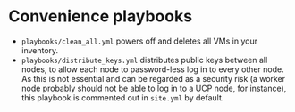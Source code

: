 # Convenience playbooks

-   `playbooks/clean_all.yml` powers off and deletes all VMs in your inventory.
-   `playbooks/distribute_keys.yml` distributes public keys between all nodes, to allow each node to password-less log in to every other node. As this is not essential and can be regarded as a security risk \(a worker node probably should not be able to log in to a UCP node, for instance\), this playbook is commented out in `site.yml` by default.